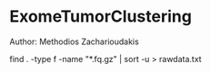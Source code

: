   # ExomeTumorClustering
Author: Methodios Zacharioudakis

find . -type f -name "*.fq.gz" | sort -u > rawdata.txt
